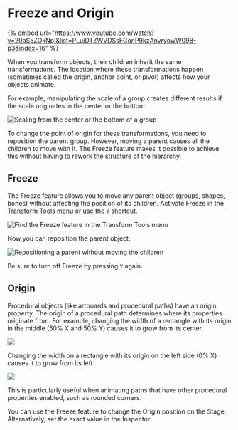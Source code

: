 # Freeze and Origin

{% embed url="https://www.youtube.com/watch?v=20aS5ZOkNpI&list=PLujDTZWVDSsFGonP9kzAnvryowW098-p3&index=16" %}

When you transform objects, their children inherit the same transformations. The location where these transformations happen (sometimes called the origin, anchor point, or pivot) affects how your objects animate.

For example, manipulating the scale of a group creates different results if the scale originates in the center or the bottom.

![Scaling from the center or the bottom of a group](../../.gitbook/assets/origin-center-vs-bottom.gif)

To change the point of origin for these transformations, you need to reposition the parent group. However, moving a parent causes all the children to move with it. The Freeze feature makes it possible to achieve this without having to rework the structure of the hierarchy.

## Freeze

The Freeze feature allows you to move any parent object (groups, shapes, bones) without affecting the position of its children. Activate Freeze in the [Transform Tools menu](../fundamentals/interface-overview/toolbar.md#transform-tools-menu) or use the `Y` shortcut.

![Find the Freeze feature in the Transform Tools menu](../../.gitbook/assets/screen-shot-2020-11-20-at-6.24.39-pm.png)

Now you can reposition the parent object.

![Repositioning a parent without moving the children](../../.gitbook/assets/freeze\_move.gif)

Be sure to turn off Freeze by pressing `Y` again.

## Origin

Procedural objects (like artboards and procedural paths) have an origin property. The origin of a procedural path determines where its properties originate from. For example, changing the width of a rectangle with its origin in the middle (50% X and 50% Y) causes it to grow from its center.

![](../../.gitbook/assets/procedural\_center.gif)

Changing the width on a rectangle with its origin on the left side (0% X) causes it to grow from its left.

![](../../.gitbook/assets/procedural\_left.gif)

This is particularly useful when animating paths that have other procedural properties enabled, such as rounded corners.

You can use the Freeze feature to change the Origin position on the Stage. Alternatively, set the exact value in the Inspector.
